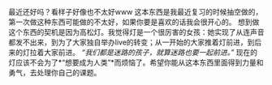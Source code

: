 最近还好吗？看样子好像也不太好www
这本东西是我最近复习的时候抽空做的，第一次做这种东西可能做的不太好，如果你要是喜欢的话我会很开心的。
想到做这个东西的契机是因为高松灯。我觉得灯是一个很厉害的女孩：她实现了从连声音都发不出来，到为了大家独自举办live的转变；从一开始的大家推着灯前进，到后来的灯拉着大家前进。
*“我们都是迷路的孩子，就算迷路也要一起前进。”*
现在的灯应该不会为了*“想要成为人类”*而烦恼了。希望你能从这本东西里面得到力量和勇气，去处理你自己的课题。
